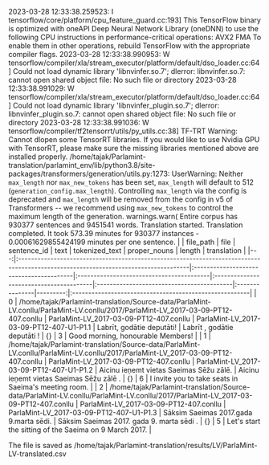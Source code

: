 2023-03-28 12:33:38.259523: I tensorflow/core/platform/cpu_feature_guard.cc:193] This TensorFlow binary is optimized with oneAPI Deep Neural Network Library (oneDNN) to use the following CPU instructions in performance-critical operations:  AVX2 FMA
To enable them in other operations, rebuild TensorFlow with the appropriate compiler flags.
2023-03-28 12:33:38.990953: W tensorflow/compiler/xla/stream_executor/platform/default/dso_loader.cc:64] Could not load dynamic library 'libnvinfer.so.7'; dlerror: libnvinfer.so.7: cannot open shared object file: No such file or directory
2023-03-28 12:33:38.991029: W tensorflow/compiler/xla/stream_executor/platform/default/dso_loader.cc:64] Could not load dynamic library 'libnvinfer_plugin.so.7'; dlerror: libnvinfer_plugin.so.7: cannot open shared object file: No such file or directory
2023-03-28 12:33:38.991036: W tensorflow/compiler/tf2tensorrt/utils/py_utils.cc:38] TF-TRT Warning: Cannot dlopen some TensorRT libraries. If you would like to use Nvidia GPU with TensorRT, please make sure the missing libraries mentioned above are installed properly.
/home/tajak/Parlamint-translation/parlamint_env/lib/python3.8/site-packages/transformers/generation/utils.py:1273: UserWarning: Neither `max_length` nor `max_new_tokens` has been set, `max_length` will default to 512 (`generation_config.max_length`). Controlling `max_length` via the config is deprecated and `max_length` will be removed from the config in v5 of Transformers -- we recommend using `max_new_tokens` to control the maximum length of the generation.
  warnings.warn(
Entire corpus has 930377 sentences and 9451541 words.
Translation started.
Translation completed. It took 573.39 minutes for 930377 instances - 0.00061629855424199 minutes per one sentence.
|    | file_path                                                                                                                          | file                                    | sentence_id                              | text                                    | tokenized_text                            | proper_nouns   |   length | translation                                            |
|---:|:-----------------------------------------------------------------------------------------------------------------------------------|:----------------------------------------|:-----------------------------------------|:----------------------------------------|:------------------------------------------|:---------------|---------:|:-------------------------------------------------------|
|  0 | /home/tajak/Parlamint-translation/Source-data/ParlaMint-LV.conllu/ParlaMint-LV.conllu/2017/ParlaMint-LV_2017-03-09-PT12-407.conllu | ParlaMint-LV_2017-03-09-PT12-407.conllu | ParlaMint-LV_2017-03-09-PT12-407-U1-P1.1 | Labrīt, godātie deputāti!               | Labrīt , godātie deputāti !               | {}             |        3 | Good morning, honourable Members!                      |
|  1 | /home/tajak/Parlamint-translation/Source-data/ParlaMint-LV.conllu/ParlaMint-LV.conllu/2017/ParlaMint-LV_2017-03-09-PT12-407.conllu | ParlaMint-LV_2017-03-09-PT12-407.conllu | ParlaMint-LV_2017-03-09-PT12-407-U1-P1.2 | Aicinu ieņemt vietas Saeimas Sēžu zālē. | Aicinu ieņemt vietas Saeimas Sēžu zālē .  | {}             |        6 | I invite you to take seats in Saeima's meeting room.   |
|  2 | /home/tajak/Parlamint-translation/Source-data/ParlaMint-LV.conllu/ParlaMint-LV.conllu/2017/ParlaMint-LV_2017-03-09-PT12-407.conllu | ParlaMint-LV_2017-03-09-PT12-407.conllu | ParlaMint-LV_2017-03-09-PT12-407-U1-P1.3 | Sāksim Saeimas 2017.gada 9.marta sēdi.  | Sāksim Saeimas 2017. gada 9. marta sēdi . | {}             |        5 | Let's start the sitting of the Saeima on 9 March 2017. |




The file is saved as /home/tajak/Parlamint-translation/results/LV/ParlaMint-LV-translated.csv
